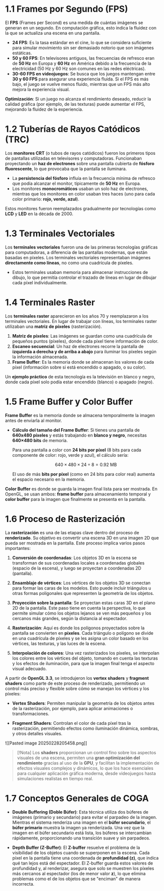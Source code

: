 # 1.1 Frames por Segundo (FPS)
El **FPS** (Frames per Second) es una medida de cuántas imágenes se generan en un segundo. En computación gráfica, esto indica la fluidez con la que se actualiza una escena en una pantalla.

- **24 FPS**: Es la tasa estándar en el cine, lo que se considera suficiente para simular movimiento sin ser demasiado notorio que son imágenes estáticas.
- **50 y 60 FPS**: En televisores antiguos, las frecuencias de refresco eran de **50 Hz** en Europa y **60 Hz** en América debido a la frecuencia de la electricidad (50 Hz y 60 Hz son comunes en las redes eléctricas).
- **30-60 FPS en videojuegos**: Se busca que los juegos mantengan entre **30 y 60 FPS** para asegurar una experiencia fluida. Si el FPS es más bajo, el juego se vuelve menos fluido, mientras que un FPS más alto mejora la experiencia visual.

**Optimización**: Si un juego no alcanza el rendimiento deseado, reducir la calidad gráfica (por ejemplo, de las texturas) puede aumentar el FPS, mejorando la fluidez de la experiencia.

# 1.2 Tuberías de Rayos Catódicos (TRC)
Los **monitores CRT** (o tubos de rayos catódicos) fueron los primeros tipos de pantallas utilizadas en televisores y computadoras. Funcionaban proyectando un **haz de electrones** sobre una pantalla cubierta de **fósforo fluorescente**, lo que provocaba que la pantalla se iluminara.

- La **persistencia del fósforo** influía en la frecuencia mínima de refresco que podía alcanzar el monitor, típicamente de **50 Hz** en Europa.
- Los monitores **monocromáticos** usaban un solo haz de electrones, mientras que los monitores en color usaban tres haces (uno para cada color primario: **rojo, verde, azul**).

Estos monitores fueron reemplazados gradualmente por tecnologías como **LCD** y **LED** en la década de 2000.


# 1.3 Terminales Vectoriales
Los **terminales vectoriales** fueron una de las primeras tecnologías gráficas para computadoras, a diferencia de las pantallas modernas, que están basadas en píxeles. Los terminales vectoriales representaban imágenes **directamente como líneas**, no como una cuadrícula de píxeles.

- Estos terminales usaban memoria para almacenar instrucciones de dibujo, lo que permitía controlar el trazado de líneas en lugar de dibujar cada píxel individualmente.


# 1.4 Terminales Raster
Los **terminales raster** aparecieron en los años 70 y reemplazaron a los terminales vectoriales. En lugar de trabajar con líneas, los terminales raster utilizaban una **matriz de píxeles** (rasterización).

1. **Matriz de píxeles**: Las imágenes se guardan como una cuadrícula de pequeños puntos (píxeles), donde cada píxel tiene información de color.
2. **Escaneo secuencial**: Un haz de electrones recorre la pantalla de **izquierda a derecha y de arriba a abajo** para iluminar los píxeles según la información almacenada.
3. **Frame Buffer**: Es la memoria donde se almacenan los valores de cada píxel (información sobre si está encendido o apagado, o su color).

Un **ejemplo práctico** de esta tecnología es la televisión en blanco y negro, donde cada píxel solo podía estar encendido (blanco) o apagado (negro).


# 1.5 Frame Buffer y Color Buffer
**Frame Buffer** es la memoria donde se almacena temporalmente la imagen antes de enviarla al monitor.

- **Cálculo del tamaño del Frame Buffer**: Si tienes una pantalla de **640x480 píxeles** y estás trabajando en **blanco y negro**, necesitas **640×480 bits** de memoria.
    
    Para una pantalla a color con **24 bits por píxel** (8 bits para cada componente de color: rojo, verde y azul), el cálculo sería:
    
    $$640 \times 480 \times 24 \div 8 = 0.92 \text{ MB}$$
    
    El uso de más **bits por píxel** (como en 24 bits para color real) aumenta el espacio necesario en la memoria.
    

**Color Buffer** es donde se guarda la imagen final lista para ser mostrada. En OpenGL, se usan ambos: **frame buffer** para almacenamiento temporal y **color buffer** para la imagen que finalmente se presenta en la pantalla.


# 1.6 Proceso de Rasterización
La **rasterización** es una de las etapas clave dentro del proceso de **renderizado**. Su objetivo es convertir una escena 3D en una imagen 2D que pueda ser mostrada en la pantalla. Este proceso implica varios pasos importantes:

1. **Conversión de coordenadas**: Los objetos 3D en la escena se transforman de sus coordenadas locales a coordenadas globales (espacio de la escena), y luego se proyectan a coordenadas 2D (pantalla).
    
2. **Ensamblaje de vértices**: Los vértices de los objetos 3D se conectan para formar las caras de los modelos. Esto puede incluir triángulos u otras formas poligonales que representen la geometría de los objetos.
    
3. **Proyección sobre la pantalla**: Se proyectan estas caras 3D en el plano 2D de la pantalla. Este paso tiene en cuenta la perspectiva, lo que permite simular cómo los objetos lejanos se ven más pequeños y los cercanos más grandes, según la distancia al espectador.
    
4. **Rasterización**: Aquí es donde los polígonos proyectados sobre la pantalla se convierten en **píxeles**. Cada triángulo o polígono se divide en una cuadrícula de píxeles y se les asigna un color basado en los vértices, las texturas, y las luces de la escena.
    
5. **Interpolación de colores**: Una vez rasterizados los píxeles, se interpolan los colores entre los vértices del objeto, tomando en cuenta las texturas y los efectos de iluminación, para que la imagen final tenga el aspecto visual adecuado.
    

A partir de **OpenGL 3.3**, se introdujeron los **vertex shaders** y **fragment shaders** como parte de este proceso de renderizado, permitiendo un control más preciso y flexible sobre cómo se manejan los vértices y los píxeles:

- **Vertex Shaders**: Permiten manipular la geometría de los objetos antes de la rasterización, por ejemplo, para aplicar animaciones o transformaciones.
    
- **Fragment Shaders**: Controlan el color de cada píxel tras la rasterización, permitiendo efectos como iluminación dinámica, sombras, y otros detalles visuales.
    

![[Pasted image 20250228205458.png]]
>[!Nota]
>Los **shaders** proporcionan un control fino sobre los aspectos visuales de una escena, permiten una **gran optimización del rendimiento** gracias al uso de la **GPU**, y facilitan la implementación de efectos visuales complejos y dinámicos, lo que los hace esenciales para cualquier aplicación gráfica moderna, desde videojuegos hasta simulaciones realistas en tiempo real.

# 1.7 Conceptos Generales de COGA
- **Double Buffering (Doble Búfer)**: Esta técnica utiliza dos búferes de imágenes (primario y secundario) para evitar el parpadeo de la imagen. Mientras el sistema renderiza una imagen en el **búfer secundario**, el **búfer primario** muestra la imagen ya renderizada. Una vez que la imagen en el búfer secundario está lista, los búferes se intercambian rápidamente, proporcionando una transición suave y sin parpadeos.
    
- **Depth Buffer (Z-Buffer)**: El **Z-buffer** resuelve el problema de la visibilidad de los objetos cuando se superponen en la escena. Cada píxel en la pantalla tiene una coordenada de **profundidad (z)**, que indica qué tan lejos está del espectador. El Z-buffer guarda estos valores de profundidad y, al renderizar, asegura que solo se muestren los píxeles más cercanos al espectador (los de menor valor **z**), lo que elimina problemas como el de los objetos que se "enciman" de manera incorrecta.
    


